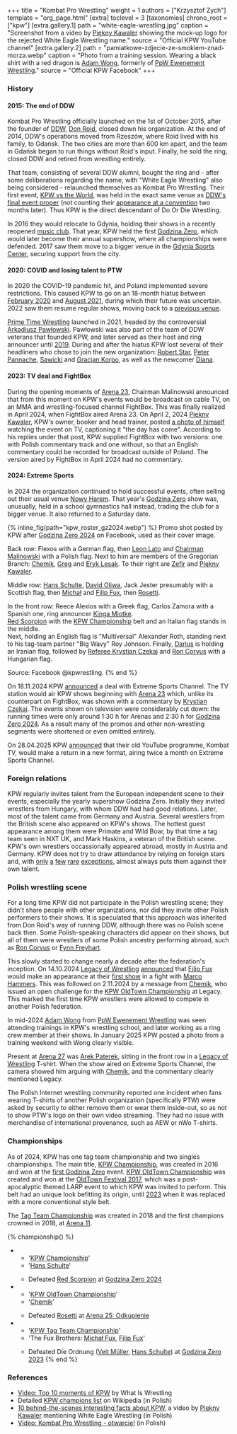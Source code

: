 +++
title = "Kombat Pro Wrestling"
weight = 1
authors = ["Krzysztof Zych"]
template = "org_page.html"
[extra]
toclevel = 3
[taxonomies]
chrono_root = ["kpw"]
[extra.gallery.1]
path = "white-eagle-wrestling.jpg"
caption = "Screenshot from a video by [Piękny Kawaler](@/w/piekny-kawaler.md) showing the mock-up logo for the rejected White Eagle Wrestling name."
source = "Official KPW YouTube channel"
[extra.gallery.2]
path = "pamiatkowe-zdjecie-ze-smokiem-znad-morza.webp"
caption = "Photo from a training session. Wearing a black shirt with a red dragon is [Adam Wong](@/w/adam-wong.md), formerly of [PpW Ewenement Wrestling](@/o/ppw.md)."
source = "Official KPW Facebook"
+++

### History

#### 2015: The end of DDW

Kombat Pro Wrestling officially launched on the 1st of October 2015, after the founder of [DDW](@/o/ddw.md), [Don Roid](@/w/don-roid.md), closed down his organization.
At the end of 2014, DDW's operations moved from Rzeszów, where Roid lived with his family, to Gdańsk.
The two cities are more than 600&nbsp;km apart, and the team in Gdańsk began to run things without Roid's input. Finally, he sold the ring, closed DDW and retired from wrestling entirely.

That team, consisting of several DDW alumni, bought the ring and - after some deliberations regarding the name, with "White Eagle Wrestling" also being considered - relaunched themselves as Kombat Pro Wrestling. Their first event, [KPW vs the World](@/e/kpw/2015-11-14-kpw-vs-the-world-hungary-for-kombat.md), was held in the exact same venue as [DDW's final event proper](@/e/ddw/2015-05-02-ddw-house-show-2.md) (not counting their [appearance at a convention](@/e/ddw/2015-07-24-ddw-baltikon.md) two months later). Thus KPW is the direct descendant of Do Or Die Wrestling.

In 2016 they would relocate to Gdynia, holding their shows in a recently reopened [music club](@/v/atlantic-nh-gdynia.md). That year, KPW held the first [Godzina Zero](@/e/kpw/2016-08-13-kpw-godzina-zero-2016.md), which would later become their annual supershow, where all championships were defended. 2017 saw them move to a bigger venue in the [Gdynia Sports Center](@/v/gdynia-sports-center.md), securing support from the city.

#### 2020: COVID and losing talent to PTW

In 2020 the COVID-19 pandemic hit, and Poland implemented severe restrictions. This caused KPW to go on an 18-month hiatus between [February 2020](@/e/kpw/2020-02-01-kpw-arena-16.md) and [August 2021](@/e/kpw/2021-08-21-kpw-arena-17.md), during which their future was uncertain. 2022 saw them resume regular shows, moving back to a [previous venue](@/v/atlantic-nh-gdynia.md).

[Prime Time Wrestling](@/o/ptw.md) launched in 2021, headed by the controversial [Arkadiusz Pawłowski](@/w/pan-pawlowski.md).
Pawłowski was also part of the team of DDW veterans that founded KPW, and later served as their host and ring announcer until [2019](@/e/kpw/2019-06-15-kpw-arena-14.md).
During and after the hiatus KPW lost several of their headliners who chose to join the new organization: [Robert Star](@/w/robert-star.md), [Peter Pannache](@/w/peter-pannache.md), [Sawicki](@/w/sawicki.md) and [Gracjan Korpo](@/w/gracjan-korpo.md), as well as the newcomer [Diana](@/w/diana-strong.md).

#### 2023: TV deal and FightBox

During the opening moments of [Arena 23](@/e/kpw/2023-11-24-kpw-arena-23.md), Chairman Malinowski announced that from this moment on KPW's events would be broadcast on cable TV, on an MMA and wrestling-focused channel FightBox. This was finally realized in April 2024, when FightBox aired Arena 23. On April 2, 2024 [Piękny Kawaler](@/w/piekny-kawaler.md), KPW's owner, booker and head trainer, posted [a photo of himself][kawaler-watching-tv] watching the event on TV, captioning it "the day has come". According to his replies under that post, KPW supplied FightBox with two versions: one with Polish commentary track and one without, so that an English commentary could be recorded for broadcast outside of Poland. The version aired by FightBox in April 2024 had no commentary.

#### 2024: Extreme Sports

In 2024 the organization continued to hold successful events, often selling out their usual venue [Nowy Harem](@/v/atlantic-nh-gdynia.md). 
That year's [Godzina Zero](@/e/kpw/2024-09-07-kpw-godzina-zero-2024.md) show was, unusually, held in a school gymnastics hall instead, trading the club for a bigger venue. It also returned to a Saturday date.

{% inline_fig(path="kpw_roster_gz2024.webp") %}
Promo shot posted by KPW after [Godzina Zero 2024](@/e/kpw/2024-09-07-kpw-godzina-zero-2024.md) on Facebook, used as their cover image.

Back row: Flexos with a German flag, then [Leon Lato](@/w/leon-lato.md) and [Chairman Malinowski](@/w/krystian-malinowski.md) with a Polish flag.
Next to him are members of the Gregorian Branch: [Chemik](@/w/chemik.md), [Greg](@/w/greg.md) and [Eryk Lesak](@/w/eryk-lesak.md).
To their right are [Zefir](@/w/zefir.md) and [Piękny Kawaler](@/w/piekny-kawaler.md).

Middle row: [Hans Schulte](@/w/hans-schulte.md), [David Oliwa](@/w/david-oliwa.md), Jack Jester presumably with a Scottish flag, then
[Michał](@/w/michal-fux.md) and [Filip Fux](@/w/filip-fux.md), then [Rosetti](@/w/rosetti.md).

In the front row: Reece Alexios with a Greek flag, Carlos Zamora with a Spanish one, ring announcer [Kinga Miotke](@/w/kinga-miotke.md). \
[Red Scorpion](@/w/red-scorpion.md) with the [KPW Championship](@/c/kpw-championship.md) belt and an Italian flag stands in the middle. \
Next, holding an English flag is "Multiversal" Alexander Roth, standing next to his tag-team partner "Big Wavy" Roy Johnson.
Finally, [Darius](@/w/darius.md) is holding an Iranian flag, followed by [Referee Krystian Czekaj](@/w/krystian-czekaj.md) and [Ron Corvus](@/w/ron-corvus.md) with a Hungarian flag.

Source: Facebook @kpwrestling.
{% end %}

On 18.11.2024 KPW [announced][kpw-on-extreme] a deal with Extreme Sports Channel. The TV station would air KPW shows beginning with [Arena 23](@/e/kpw/2023-11-24-kpw-arena-23.md) which, unlike its counterpart on FightBox, was shown with a commentary by [Krystian Czekaj](@/w/krystian-czekaj.md). The events shown on television were considerably cut down: the running times were only around 1:30&nbsp;h for Arenas and 2:30&nbsp;h for [Godzina Zero 2024](@/e/kpw/2024-09-07-kpw-godzina-zero-2024.md). As a result many of the promos and other non-wrestling segments were shortened or even omitted entirely.

On 28.04.2025 KPW [announced][kombat-tv] that their old YouTube programme, Kombat TV, would make a return in a new format, airing twice a month on Extreme Sports Channel.

### Foreign relations

KPW regularly invites talent from the European independent scene to their events, especially the yearly supershow Godzina Zero. Initially they invited wrestlers from Hungary, with whom DDW had had good relations. Later, most of the talent came from Germany and Austria. Several wrestlers from the British scene also appeared on KPW's shows. The hottest guest appearance among them were Primate and Wild Boar, by that time a tag team seen in NXT UK, and Mark Haskins, a veteran of the British scene. KPW's own wrestlers occassionally appeared abroad, mostly in Austria and Germany. KPW does not try to draw attendance by relying on foreign stars and, with [only](@/e/kpw/2018-07-14-kpw-oldtown-3.md) [a](@/e/kpw/2018-08-11-kpw-godzina-zero-2018.md) [few](@/e/kpw/2021-08-21-kpw-arena-17.md) [rare](@/e/kpw/2022-06-18-kpw-pyrkon-2022.md) [exceptions](@/e/kpw/2024-11-15-kpw-arena-26.md), almost always puts them against their own talent.

### Polish wrestling scene

For a long time KPW did not participate in the Polish wrestling scene; they didn't share people with other organizations, nor did they invite other Polish performers to their shows. It is speculated that this approach was inherited from Don Roid's way of running DDW, although there was no Polish scene back then. Some Polish-speaking characters did appear on their shows, but all of them were wrestlers of some Polish ancestry performing abroad, such as [Ron Corvus](@/w/ron-corvus.md) or [Fynn Freyhart](@/w/fynn-freyhart.md).

This slowly started to change nearly a decade after the federation's inception. On 14.10.2024 [Legacy of Wrestling](@/o/low.md) [announced][low-fux] that [Filip Fux](@/w/filip-fux.md) would make an appearance at their [first show](@/e/low/2024-12-01-low-1.md) in a fight with [Marco Hammers](@/w/marco-hammers.md). This was followed on 2.11.2024 by a message from [Chemik](@/w/chemik.md), who issued an open challenge for the [KPW OldTown Championship](@/c/kpw-old-town-championship.md) at Legacy. This marked the first time KPW wrestlers were allowed to compete in another Polish federation.

In mid-2024 [Adam Wong](@/w/adam-wong.md) from [PpW Ewenement Wrestling](@/o/ppw.md) was seen attending trainings in KPW's wrestling school, and later working as a ring crew member at their shows. In January 2025 KPW posted a photo from a training weekend with Wong clearly visible.

Present at [Arena 27](@/e/kpw/2025-01-24-kpw-arena-27.md) was [Arek Paterek](@/w/arek-paterek.md), sitting in the front row in a [Legacy of Wrestling](@/o/low.md) T-shirt. When the show aired on Extreme Sports Channel, the camera showed him arguing with [Chemik](@/w/chemik.md), and the commentary clearly mentioned Legacy.

The Polish Internet wrestling community reported one incident when fans wearing T-shirts of another Polish organization (specifically PTW) were asked by security to either remove them or wear them inside-out, so as not to show PTW's logo on their own video streaming. They had no issue with merchandise of international provenance, such as AEW or nWo T-shirts.

### Championships

As of 2024, KPW has one tag team championship and two singles championships. The main title, [KPW Championship](@/c/kpw-championship.md), was created in 2016 and won at the [first Godzina Zero](@/e/kpw/2016-08-13-kpw-godzina-zero-2016.md) event. [KPW OldTown Championship](@/c/kpw-old-town-championship.md) was created and won at the [OldTown Festival 2017](@/e/kpw/2017-07-23-kpw-oldtown-2.md), which was a post-apocalyptic themed LARP event to which KPW was invited to perform. This belt had an unique look befitting its origin, until [2023](@/e/kpw/2023-11-24-kpw-arena-23.md) when it was replaced with a more conventional style belt.

The [Tag Team Championship](@/c/kpw-tag-team-championship.md) was created in 2018 and the first champions crowned in 2018, at [Arena 11](@/e/kpw/2018-11-03-kpw-arena-11.md).

{% championship() %}
- - '[KPW Championship](@/c/kpw-championship.md)'
  - '[Hans Schulte](@/w/hans-schulte.md)'
  - >
    Defeated [Red Scorpion](@/w/red-scorpion.md) at [Godzina Zero 2024](@/e/kpw/2024-09-07-kpw-godzina-zero-2024.md)
- - '[KPW OldTown Championship](@/c/kpw-old-town-championship.md)'
  - '[Chemik](@/w/chemik.md)'
  - >
    Defeated [Rosetti](@/w/rosetti.md) at [Arena 25: Odkupienie](@/e/kpw/2024-05-17-kpw-arena-25.md)
- - '[KPW Tag Team Championship](@/c/kpw-tag-team-championship.md)'
  - 'The Fux Brothers: [Michał Fux](@/w/michal-fux.md), [Filip Fux](@/w/filip-fux.md)'
  - >
    Defeated Die Ordnung ([Veit Müller](@/w/veit-mueller.md), [Hans Schulte](@/w/hans-schulte.md)) at [Godzina Zero 2023](@/e/kpw/2023-08-18-kpw-godzina-zero-2023.md)
{% end %}

### References

* [Video: Top 10 moments of KPW](https://www.youtube.com/watch?v=NeyUetRatMU) by What Is Wrestling
* Detailed [KPW champions list](https://pl.wikipedia.org/wiki/Wikipedysta:M3n747/brudnopis/mistrzowiekpw) on Wikipedia (in Polish)
* [10 behind-the-scenes interesting facts about KPW](https://www.youtube.com/watch?v=sb831M7cs4I), a video by [Piękny Kawaler](@/w/piekny-kawaler.md) mentioning White Eagle Wrestling (in Polish)
* [Video: Kombat Pro Wrestling - otwarcie!](https://www.youtube.com/watch?v=fxnAFf-xUkM) (in Polish)

[kawaler-watching-tv]:https://www.facebook.com/kawalerwrestling/posts/pfbid028kdGNo5vEVnSscGnsCzUr9spHsX14gPKk3ocJ7ogMSnnqPh2cxWsuCfMAUyrGdbyl
[low-fux]:https://www.facebook.com/photo/?fbid=122119129010468820&set=pb.61564064601704.-2207520000
[kpw-on-extreme]:https://www.facebook.com/kpwrestling/posts/pfbid0YGB2msLrahPdbVHb9YfF7YeXqQLacmtHD5c3Swuk4KzK4qFatZhkTsDLtvR5DSYDl
[kombat-tv]: https://www.facebook.com/photo/?fbid=1003326585259914&set=a.517136233878954

